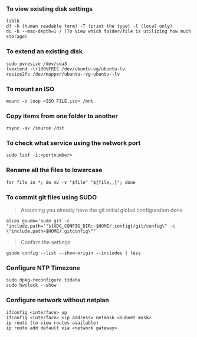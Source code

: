 ### To view existing disk settings
````
lsblk
df -h (human readable form) -T (print the type) -l (local only)
du -h --max-depth=1 / (To View which folder/file is utilizing how much storage)
````
###  To extend an existing disk
````
sudo pvresize /dev/sda3
lvextend -l+100%FREE /dev/ubuntu-vg/ubuntu-lv
resize2fs /dev/mapper/ubuntu--vg-ubuntu--lv
````
### To mount an ISO
````
mount -o loop <ISO FILE.iso> /mnt
````
### Copy items from one folder to another
````
rsync -av /source /dst
````
### To check what service using the network port
````
sudo lsof -i:<portnumber>
````
### Rename all the files to lowercase
````
for file in *; do mv -v "$file" "${file,,}"; done
````
### To commit git files using SUDO
> Assuming you already have the git initial global configuration done
````
alias gsudo='sudo git -c "include.path='"${XDG_CONFIG_DIR:-$HOME/.config}/git/config\" -c \"include.path=$HOME/.gitconfig\""
````
> Confirm the settings
````
gsudo config --list --show-origin --includes | less
````
### Configure NTP Timezone
````
sudo dpkg-reconfigure tzdata
sudo hwclock --show
````
### Configure network without netplan
````
ifconfig <interface> up
ifconfig <interface> <ip address> netmask <subnet mask>
ip route (to view routes available)
ip route add default via <network gateway>
````